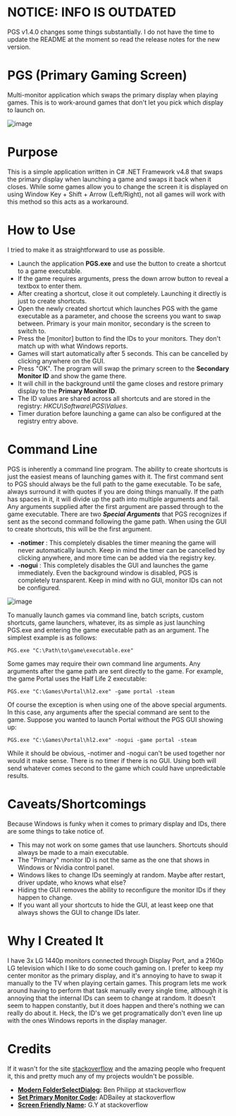 # NOTICE: INFO IS OUTDATED
PGS v1.4.0 changes some things substantially. I do not have the time to update the README at the moment so read the release notes for the new version.

# PGS (Primary Gaming Screen)
Multi-monitor application which swaps the primary display when playing games. This is to work-around games that don't let you pick which display to launch on.

![image](https://github.com/BigheadSMZ/PGS/assets/9309452/80bb4019-1d5d-447e-bfea-51a8577e8102)

# Purpose
This is a simple application written in C# .NET Framework v4.8 that swaps the primary display when launching a game and swaps it back when it closes. While some games allow you to change the screen it is displayed on using Window Key + Shift + Arrow (Left/Right), not all games will work with this method so this acts as a workaround.

# How to Use
I tried to make it as straightforward to use as possible.
- Launch the application **PGS.exe** and use the button to create a shortcut to a game executable.
- If the game requires arguments, press the down arrow button to reveal a textbox to enter them.
- After creating a shortcut, close it out completely. Launching it directly is just to create shortcuts.
- Open the newly created shortcut which launches PGS with the game executable as a parameter, and choose the screens you want to swap between. Primary is your main monitor, secondary is the screen to switch to.
- Press the [monitor] button to find the IDs to your monitors. They don't match up with what Windows reports.
- Games will start automatically after 5 seconds. This can be cancelled by clicking anywhere on the GUI.
- Press "OK". The program will swap the primary screen to the **Secondary Monitor ID** and show the game there.
- It will chill in the background until the game closes and restore primary display to the **Primary Monitor ID**.
- The ID values are shared across all shortcuts and are stored in the registry: *HKCU\Software\PGS\Values*.
- Timer duration before launching a game can also be configured at the registry entry above.

# Command Line
PGS is inherently a command line program. The ability to create shortcuts is just the easiest means of launching games with it. The first command sent to PGS should always be the full path to the game executable. To be safe, always surround it with quotes if you are doing things manually. If the path has spaces in it, it will divide up the path into multiple arguments and fail. Any arguments supplied after the first argument are passed through to the game executable. There are two ***Special Arguments*** that PGS recognizes if sent as the second command following the game path. When using the GUI to create shortcuts, this will be the first argument.
- **-notimer** : This completely disables the timer meaning the game will never automatically launch. Keep in mind the timer can be cancelled by clicking anywhere, and more time can be added via the registry key.
- **-nogui** : This completely disables the GUI and launches the game immediately. Even the background window is disabled, PGS is completely transparent. Keep in mind with no GUI, monitor IDs can not be configured.

![image](https://github.com/BigheadSMZ/PGS/assets/9309452/1f703bff-6ed9-4ca7-9bb2-fc48adf5be2c)

To manually launch games via command line, batch scripts, custom shortcuts, game launchers, whatever, its as simple as just launching PGS.exe and entering the game executable path as an argument. The simplest example is as follows:

`PGS.exe "C:\Path\to\game\executable.exe"`

Some games may require their own command line arguments. Any arguments after the game path are sent directly to the game. For example, the game Portal uses the Half Life 2 executable:

`PGS.exe "C:\Games\Portal\hl2.exe" -game portal -steam`

Of course the exception is when using one of the above special arguments. In this case, any arguments after the special command are sent to the game. Suppose you wanted to launch Portal without the PGS GUI showing up:

`PGS.exe "C:\Games\Portal\hl2.exe" -nogui -game portal -steam`

While it should be obvious, -notimer and -nogui can't be used together nor would it make sense. There is no timer if there is no GUI. Using both will send whatever comes second to the game which could have unpredictable results.

# Caveats/Shortcomings
Because Windows is funky when it comes to primary display and IDs, there are some things to take notice of.
- This may not work on some games that use launchers. Shortcuts should always be made to a main executable.
- The "Primary" monitor ID is not the same as the one that shows in Windows or Nvidia control panel.
- Windows likes to change IDs seemingly at random. Maybe after restart, driver update, who knows what else?
- Hiding the GUI removes the ability to reconfigure the monitor IDs if they happen to change.
- If you want all your shortcuts to hide the GUI, at least keep one that always shows the GUI to change IDs later. 

# Why I Created It
I have 3x LG 1440p monitors connected through Display Port, and a 2160p LG television which I like to do some couch gaming on. I prefer to keep my center monitor as the primary display, and it's annoying to have to swap it manually to the TV when playing certain games. This program lets me work around having to perform that task manually every single time, although it is annoying that the internal IDs can seem to change at random. It doesn't seem to happen constantly, but it does happen and there's nothing we can really do about it. Heck, the ID's we get programatically don't even line up with the ones Windows reports in the display manager.

# Credits
If it wasn't for the site [stackoverflow](https://stackoverflow.com) and the amazing people who frequent it, this and pretty much any of my projects wouldn't be possible.
- **[Modern FolderSelectDialog](https://stackoverflow.com/questions/66823581/use-the-upgraded-folderbrowserdialog-vista-style-in-powershell):** Ben Philipp at stackoverflow
- **[Set Primary Monitor Code](https://stackoverflow.com/questions/195267/use-windows-api-from-c-sharp-to-set-primary-monitor):** ADBailey at stackoverflow
- **[Screen Friendly Name](https://stackoverflow.com/questions/4958683/how-do-i-get-the-actual-monitor-name-as-seen-in-the-resolution-dialog):** G.Y at stackoverflow
